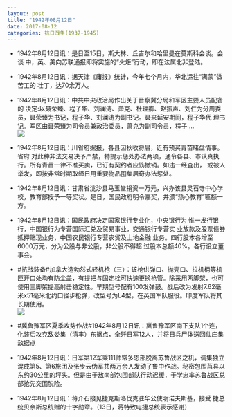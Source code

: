 ```yaml
---
layout: post
title: "1942年08月12日"
date: 2017-08-12
categories: 抗日战争(1937-1945)
---
```


<meta name="referrer" content="no-referrer" />

- 1942年8月12日讯：是日至15日，斯大林、丘吉尔和哈里曼在莫斯科会谈。会谈 中，英、美向苏联通报即将实施的“火炬”行动，即在法属北非登陆。 

- 1942年8月12日讯：据天津《庸报》统计，今年七个月内，华北运往“满蒙”做苦工的 壮丁，达70余万人。 

- 1942年8月12日讯：中共中央政治局作出关于晋察冀分局和军区主要人员配备的 决定:以聂荣臻、程子华、刘澜涛、萧克、杜理卿、赵振声、刘仁为分周委 员，聂荣臻为书记，程子华、刘澜涛为副书记。聂来延安期间，程子华代 理书记。军区由聂荣臻为司令员兼政治委员，萧克为副司令员，程子 ... <br/><img src="https://wx1.sinaimg.cn/large/aca367d8ly1fih6xj8a1bj20c80ayglp.jpg" />

- 1942年8月12日讯：川省府据报，各县因秋收将届，近有预买青苗睹盘情事。省府 对此种非法交易决予严禁，特提示惩处办法两项，通令各县、市认真执 行。所有青苗一律不准买卖，已订有契约者应饬撤销。如违一经査出， 或被人举发，即按非常时期取缔日用重要物品囤集居奇办法惩处。 

- 1942年8月12日讯：甘肃省洮沙县马玉堂捐资一万元，兴办该县灵石寺中心学校，教育部授予一等奖状。是日，国民政府明令嘉奖，并颁“热心教育”匾额一方。 

- 1942年8月12日讯：国民政府决定国家银行专业化，中央银行为 惟一发行银行，中国银行为专营国际汇兑及贸易事业，交通银行专营实 业放款及股票债券抵押贴现业务，中国农民银行专营农贷及土地金融 业务。四行股本各增至6000万元，分为公股与非公股，非公股不得超 过股本总额40%。各行设立董事会。 

- #抗战装备#加拿大造勃然式轻机枪（三）：该枪供弹口、抛壳口、拉机柄等机匣开口处均有防尘盖，有提把与固定栓可快速更换枪管。除采用两脚架，也可使用三脚架提高射击稳定性。早期型号配有100发弹鼓。战后改为发射7.62毫米x51毫米北约口径步枪弹，改型号为L4型，在英国军队服役。印度军队将其长期使用。 <br/><img src="https://wx4.sinaimg.cn/large/aca367d8ly1figplhms9oj20gd1p3to7.jpg" />

- #冀鲁豫军区夏季攻势作战#1942年8月12日讯：冀鲁豫军区南下支队1个连，化装后攻克敌娄集（清丰）东据点，全歼日军12人，并将日兵尸体送回仙庄集敌据点 

- 1942年8月12日讯：日军第12军乘111师常多恩部脱离苏鲁战区之机，调集独立混成第5、第6旅团及张步云伪军共两万余人发动了鲁中作战。秘密包围莒县以东约30公里的坪头。但是由于敌南部包围部队行动迟缓，于学忠率苏鲁战区总部抢先突围脱险。 

- 1942年8月12日讯：蒋介石接见捷克斯洛伐克驻华公使明诺夫斯基，接受 捷总统贝奈斯总统赠的十字勋章。（13日，蒋特致电捷总统表示感谢） 

